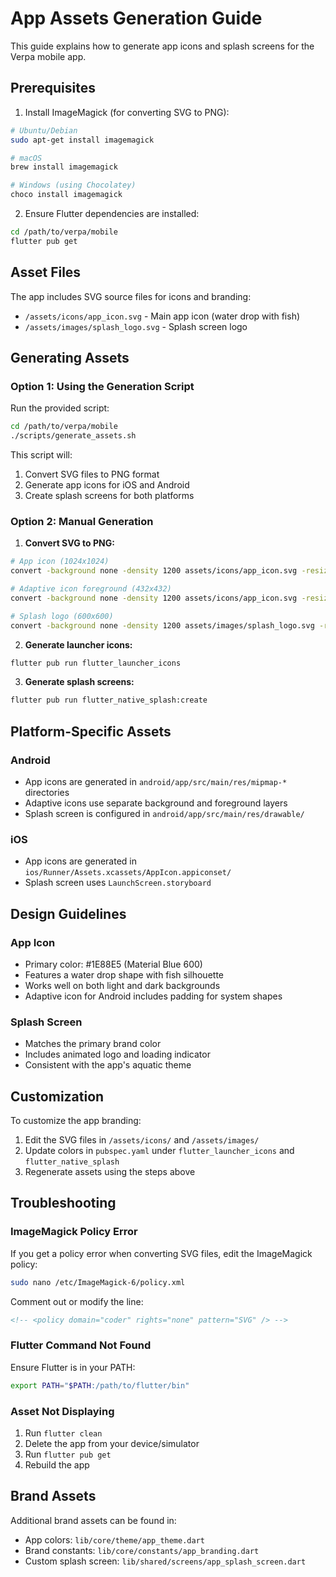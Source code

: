 # App Assets Generation Guide

This guide explains how to generate app icons and splash screens for the Verpa mobile app.

## Prerequisites

1. Install ImageMagick (for converting SVG to PNG):
```bash
# Ubuntu/Debian
sudo apt-get install imagemagick

# macOS
brew install imagemagick

# Windows (using Chocolatey)
choco install imagemagick
```

2. Ensure Flutter dependencies are installed:
```bash
cd /path/to/verpa/mobile
flutter pub get
```

## Asset Files

The app includes SVG source files for icons and branding:

- `/assets/icons/app_icon.svg` - Main app icon (water drop with fish)
- `/assets/images/splash_logo.svg` - Splash screen logo

## Generating Assets

### Option 1: Using the Generation Script

Run the provided script:
```bash
cd /path/to/verpa/mobile
./scripts/generate_assets.sh
```

This script will:
1. Convert SVG files to PNG format
2. Generate app icons for iOS and Android
3. Create splash screens for both platforms

### Option 2: Manual Generation

1. **Convert SVG to PNG:**
```bash
# App icon (1024x1024)
convert -background none -density 1200 assets/icons/app_icon.svg -resize 1024x1024 assets/icons/app_icon.png

# Adaptive icon foreground (432x432)
convert -background none -density 1200 assets/icons/app_icon.svg -resize 432x432 assets/icons/app_icon_foreground.png

# Splash logo (600x600)
convert -background none -density 1200 assets/images/splash_logo.svg -resize 600x600 assets/images/splash_logo.png
```

2. **Generate launcher icons:**
```bash
flutter pub run flutter_launcher_icons
```

3. **Generate splash screens:**
```bash
flutter pub run flutter_native_splash:create
```

## Platform-Specific Assets

### Android
- App icons are generated in `android/app/src/main/res/mipmap-*` directories
- Adaptive icons use separate background and foreground layers
- Splash screen is configured in `android/app/src/main/res/drawable/`

### iOS
- App icons are generated in `ios/Runner/Assets.xcassets/AppIcon.appiconset/`
- Splash screen uses `LaunchScreen.storyboard`

## Design Guidelines

### App Icon
- Primary color: #1E88E5 (Material Blue 600)
- Features a water drop shape with fish silhouette
- Works well on both light and dark backgrounds
- Adaptive icon for Android includes padding for system shapes

### Splash Screen
- Matches the primary brand color
- Includes animated logo and loading indicator
- Consistent with the app's aquatic theme

## Customization

To customize the app branding:

1. Edit the SVG files in `/assets/icons/` and `/assets/images/`
2. Update colors in `pubspec.yaml` under `flutter_launcher_icons` and `flutter_native_splash`
3. Regenerate assets using the steps above

## Troubleshooting

### ImageMagick Policy Error
If you get a policy error when converting SVG files, edit the ImageMagick policy:
```bash
sudo nano /etc/ImageMagick-6/policy.xml
```

Comment out or modify the line:
```xml
<!-- <policy domain="coder" rights="none" pattern="SVG" /> -->
```

### Flutter Command Not Found
Ensure Flutter is in your PATH:
```bash
export PATH="$PATH:/path/to/flutter/bin"
```

### Asset Not Displaying
1. Run `flutter clean`
2. Delete the app from your device/simulator
3. Run `flutter pub get`
4. Rebuild the app

## Brand Assets

Additional brand assets can be found in:
- App colors: `lib/core/theme/app_theme.dart`
- Brand constants: `lib/core/constants/app_branding.dart`
- Custom splash screen: `lib/shared/screens/app_splash_screen.dart`